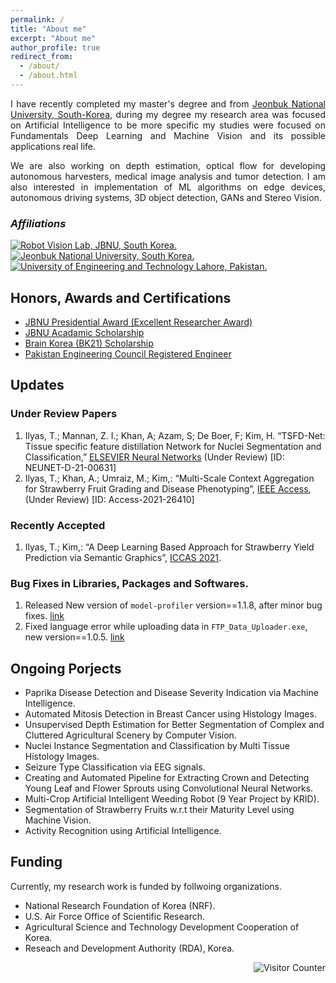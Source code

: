```yaml
---
permalink: /
title: "About me"
excerpt: "About me"
author_profile: true
redirect_from: 
  - /about/
  - /about.html
---
```

<p align="justify">
I have recently completed my master's degree and from <a href="https://www.jbnu.ac.kr/kor/">Jeonbuk National University, South-Korea</a>, during my degree my research area was focused on Artificial Intelligence to be more specific my studies were focused on Fundamentals Deep Learning and Machine Vision and its possible applications real life. 
</p>

<p align="justify">
We are also working on depth estimation, optical flow for developing autonomous harvesters, medical image analysis and tumor detection. I am also interested in  implementation of ML algorithms on edge devices, autonomous driving systems, 3D object detection, GANs and Stereo Vision.
</p>

### _Affiliations_  
[![](https://github.com/Mr-TalhaIlyas/Mr-TalhaIlyas/raw/main/files/r.png "Robot Vision Lab, JBNU, South Korea.")](https://home.jbnu.ac.kr/robotv/index.htm) 
[![](https://github.com/Mr-TalhaIlyas/Mr-TalhaIlyas/raw/main/files/j.jpg "Jeonbuk National University, South Korea.")](https://www.jbnu.ac.kr/kor/) 
[![](https://github.com/Mr-TalhaIlyas/Mr-TalhaIlyas/raw/main/files/u.png "University of Engineering and Technology Lahore, Pakistan.")](https://www.uet.edu.pk/) 

## Honors, Awards and Certifications

* [JBNU Presidential Award (Excellent Researcher Award)](https://drive.google.com/file/d/1jPiXnTchjSyRU8_2_EHrOJgwRvGtAoCZ/view?usp=sharing)
* [JBNU Acadamic Scholarship](https://drive.google.com/file/d/1V-nOoyyYGdBrVBhmb56B8dksXujoAZ5C/view?usp=sharing)
* [Brain Korea (BK21) Scholarship](https://bk21four.nrf.re.kr/)
* [Pakistan Engineering Council Registered Engineer](https://www.pec.org.pk/)

<!--- <center><img src = "https://github.com/Mr-TalhaIlyas/Mr-TalhaIlyas.github.io/raw/master/images/loading.gif" ></center> -->
        

## Updates

### Under Review Papers 
1. Ilyas, T.; Mannan, Z. I.; Khan, A; Azam, S; De Boer, F; Kim, H. “TSFD-Net: Tissue specific feature distillation Network for Nuclei Segmentation and Classification,” [ELSEVIER Neural Networks](https://www.journals.elsevier.com/neural-networks) (Under Review) [ID: NEUNET-D-21-00631]
2. Ilyas, T.; Khan, A.; Umraiz, M.; Kim,: “Multi-Scale Context Aggregation for Strawberry Fruit Grading and Disease Phenotyping”, [IEEE Access](https://ieeexplore.ieee.org/xpl/RecentIssue.jsp?punumber=6287639), (Under Review) [ID: Access-2021-26410]

### Recently Accepted
1. Ilyas, T.; Kim,: “A Deep Learning Based Approach for Strawberry Yield Prediction via Semantic Graphics”, [ICCAS 2021](http://2021.iccas.org/). 

### Bug Fixes in Libraries, Packages and Softwares.
1. Released New version of `model-profiler` version==1.1.8, after minor bug fixes. [link](https://pypi.org/project/model-profiler/)
2. Fixed language error while uploading data in `FTP_Data_Uploader.exe`, new version==1.0.5. [link](https://github.com/Mr-TalhaIlyas/PlantsDataUploader)

## Ongoing Porjects
* Paprika Disease Detection and Disease Severity Indication via Machine Intelligence.
* Automated Mitosis Detection in Breast Cancer using Histology Images.
* Unsupervised Depth Estimation for Better Segmentation of Complex and Cluttered Agricultural Scenery by Computer Vision.
* Nuclei Instance Segmentation and Classification by Multi Tissue Histology Images.
* Seizure Type Classification via EEG signals.
* Creating and Automated Pipeline for Extracting Crown and Detecting Young Leaf and Flower Sprouts using Convolutional Neural Networks.
* Multi-Crop Artificial Intelligent Weeding Robot (9 Year Project by KRID).
* Segmentation of Strawberry Fruits w.r.t their Maturity Level using Machine Vision.
* Activity Recognition using Artificial Intelligence.

## Funding
Currently, my research work is funded by follwoing organizations.
* National Research Foundation of Korea (NRF).
* U.S. Air Force Office of Scientific Research.
* Agricultural Science and Technology Development Cooperation of Korea.
* Reseach and Development Authority (RDA), Korea.


<span id="badgeCont232"><script type="text/javascript" src="https://publons.com/mashlets?el=badgeCont232&rid=AAQ-9028-2021"></script></span>

<img src=
        "https://profile-counter.glitch.me/Mr-TalhaIlyas.github.io/count.svg" 
         alt="Visitor Counter" 
         align="right">
